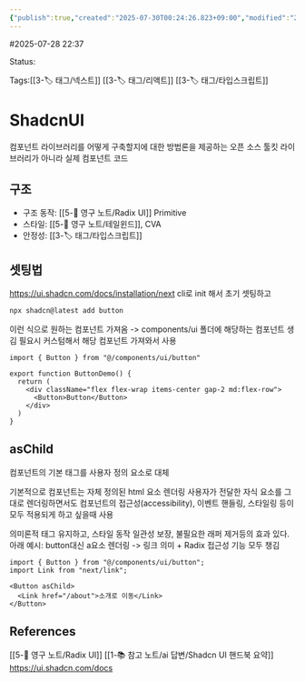 ```yaml
---
{"publish":true,"created":"2025-07-30T00:24:26.823+09:00","modified":"2025-08-01T00:19:45.531+09:00","cssclasses":""}
---
```


#2025-07-28 22:37

Status: 

Tags:[[3-🏷️ 태그/넥스트]] [[3-🏷️ 태그/리액트]] [[3-🏷️ 태그/타입스크립트]]

# ShadcnUI
컴포넌트 라이브러리를 어떻게 구축할지에 대한 방법론을 제공하는 오픈 소스 툴킷
라이브러리가 아니라 실제 컴포넌트 코드

## 구조

- 구조 동작: [[5-💎 영구 노트/Radix UI]] Primitive
- 스타일: [[5-💎 영구 노트/테일윈드]], CVA
- 안정성: [[3-🏷️ 태그/타입스크립트]]

## 셋팅법
https://ui.shadcn.com/docs/installation/next
cli로 init 해서 초기 셋팅하고
```bash
npx shadcn@latest add button
```
이런 식으로 원하는 컴포넌트 가져옴 -> components/ui 폴더에 해당하는 컴포넌트 생김
필요시 커스텀해서 해당 컴포넌트 가져와서 사용
```tsx
import { Button } from "@/components/ui/button"

export function ButtonDemo() {
  return (
    <div className="flex flex-wrap items-center gap-2 md:flex-row">
      <Button>Button</Button>
    </div>
  )
}
```

## asChild
컴포넌트의 기본 태그를 사용자 정의 요소로 대체

기본적으로 컴포넌트는 자체 정의된 html 요소 렌더링
사용자가 전달한 자식 요소를 그대로 렌더링하면서도 컴포넌트의 접근성(accessibility), 이벤트 핸들링, 스타일링 등이 모두 적용되게 하고 싶을때 사용

의미론적 태그 유지하고, 스타일 동작 일관성 보장, 불필요한 래퍼 제거등의 효과 있다.
아래 예시: button대신 a요소 렌더링 -> 링크 의미 + Radix 접근성 기능 모두 챙김
```tsx
import { Button } from "@/components/ui/button";
import Link from "next/link";

<Button asChild>
  <Link href="/about">소개로 이동</Link>
</Button>
```
## References
[[5-💎 영구 노트/Radix UI]]
[[1-📚 참고 노트/ai 답변/Shadcn UI 핸드북 요약]]
https://ui.shadcn.com/docs